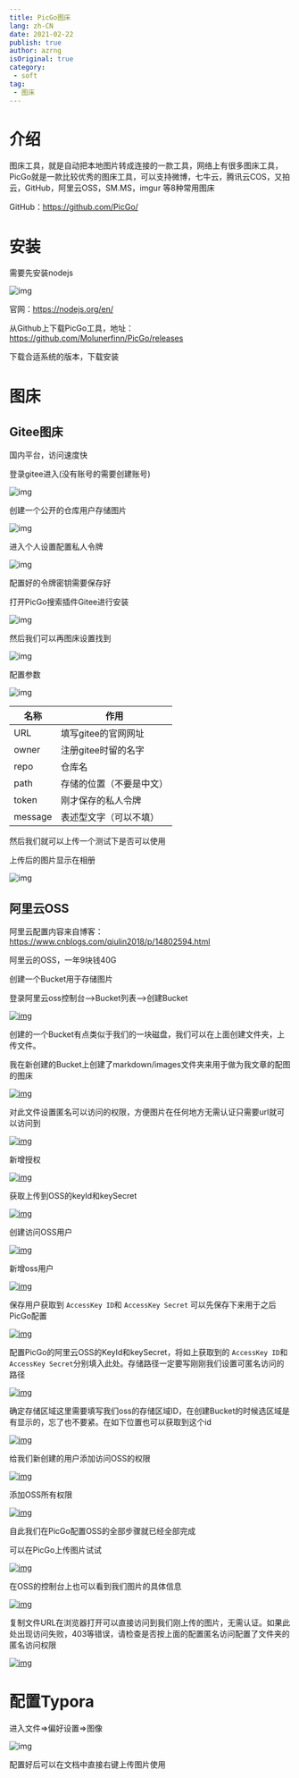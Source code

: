 ```yaml
---
title: PicGo图床
lang: zh-CN
date: 2021-02-22
publish: true
author: azrng
isOriginal: true
category:
 - soft
tag:
 - 图床
---
```

# 介绍

图床工具，就是自动把本地图片转成连接的一款工具，网络上有很多图床工具，PicGo就是一款比较优秀的图床工具，可以支持微博，七牛云，腾讯云COS，又拍云，GitHub，阿里云OSS，SM.MS，imgur 等8种常用图床

GitHub：https://github.com/PicGo/

# 安装

需要先安装nodejs

![img](https://gitee.com/AZRNG/picture-storage/raw/master/kbms/1621752972165-b4781917-e4ad-46c6-a621-3ed13644ce28.png)

官网：https://nodejs.org/en/

从Github上下载PicGo工具，地址：https://github.com/Molunerfinn/PicGo/releases

下载合适系统的版本，下载安装

# 图床

## Gitee图床

国内平台，访问速度快

登录gitee进入(没有账号的需要创建账号)

![img](https://gitee.com/AZRNG/picture-storage/raw/master/kbms/1621752936448-d7567919-7e3b-4740-9af1-3766a4adaf86.png)

创建一个公开的仓库用户存储图片

![img](https://gitee.com/AZRNG/picture-storage/raw/master/kbms/1621753014180-c7af59f9-83cd-4475-bd3f-329248fc02e1.png)

进入个人设置配置私人令牌

![img](https://gitee.com/AZRNG/picture-storage/raw/master/kbms/1621753063591-c55c5450-70a9-449d-9a0b-47f4c14c1ad3.png)

配置好的令牌密钥需要保存好

打开PicGo搜索插件Gitee进行安装

![img](https://gitee.com/AZRNG/picture-storage/raw/master/kbms/1621753132415-8e7f1136-113f-439c-8c3c-2eced4626bbf.png)

然后我们可以再图床设置找到

![img](https://gitee.com/AZRNG/picture-storage/raw/master/kbms/1621753168851-e77e2b7e-40a1-4979-b35a-5bea4cfe6898.png)

配置参数

![img](https://gitee.com/AZRNG/picture-storage/raw/master/kbms/1621753252236-6fae7d2d-097c-4300-867c-b456cfa5744f.png)

| 名称    | 作用                     |
| ------- | ------------------------ |
| URL     | 填写gitee的官网网址      |
| owner   | 注册gitee时留的名字      |
| repo    | 仓库名                   |
| path    | 存储的位置（不要是中文） |
| token   | 刚才保存的私人令牌       |
| message | 表述型文字（可以不填）   |

然后我们就可以上传一个测试下是否可以使用

上传后的图片显示在相册

![img](https://gitee.com/AZRNG/picture-storage/raw/master/kbms/1621753297380-73eda0b3-7770-40b3-91f9-5aacec79f1f9.png)

## 阿里云OSS

阿里云配置内容来自博客：https://www.cnblogs.com/qiulin2018/p/14802594.html

阿里云的OSS，一年9块钱40G

创建一个Bucket用于存储图片

登录阿里云oss控制台-->Bucket列表-->创建Bucket

[![img](https://gitee.com/AZRNG/picture-storage/raw/master/kbms/1621905126641-7360935f-bd63-4dbe-afb1-5cd4c63d4202.png)](https://daoxini.oss-cn-shenzhen.aliyuncs.com/markdown/images/创建Bucket.png)

创建的一个Bucket有点类似于我们的一块磁盘，我们可以在上面创建文件夹，上传文件。

我在新创建的Bucket上创建了markdown/images文件夹来用于做为我文章的配图的图床

[![img](https://gitee.com/AZRNG/picture-storage/raw/master/kbms/1621905126638-f3255425-6e99-4b19-afaa-df93cce5951f.png)](https://daoxini.oss-cn-shenzhen.aliyuncs.com/markdown/images/创建文件夹.png)

对此文件设置匿名可以访问的权限，方便图片在任何地方无需认证只需要url就可以访问到

[![img](https://gitee.com/AZRNG/picture-storage/raw/master/kbms/1621905126652-4b986b88-d09e-474f-9367-d3926a319360.png)](https://daoxini.oss-cn-shenzhen.aliyuncs.com/markdown/images/授权.png)

新增授权

[![img](https://gitee.com/AZRNG/picture-storage/raw/master/kbms/1621905126667-e2b58989-af79-41eb-8f73-a0b4c74e2893.png)](https://daoxini.oss-cn-shenzhen.aliyuncs.com/markdown/images/新增授权.png)

获取上传到OSS的keyId和keySecret

[![img](https://gitee.com/AZRNG/picture-storage/raw/master/kbms/1621905126652-a30f9895-5187-4828-aa2a-8d825509690c.png)](https://daoxini.oss-cn-shenzhen.aliyuncs.com/markdown/images/权限管理.png)

创建访问OSS用户

[![img](https://gitee.com/AZRNG/picture-storage/raw/master/kbms/1621905126656-084a31a6-5ff1-429c-9a21-9af47d02fd43.png)](https://daoxini.oss-cn-shenzhen.aliyuncs.com/markdown/images/创建用户.png)

新增oss用户

[![img](https://gitee.com/AZRNG/picture-storage/raw/master/kbms/1621905126658-95d1abea-b7f6-4727-9811-ad3513e7bb90.png)](https://daoxini.oss-cn-shenzhen.aliyuncs.com/markdown/images/新增用户.png)

保存用户获取到 `AccessKey ID`和 `AccessKey Secret` 可以先保存下来用于之后PicGo配置

[![img](https://gitee.com/AZRNG/picture-storage/raw/master/kbms/1621905126657-7e051d81-1f71-4ac2-b714-37eb78305fb7.png)](https://daoxini.oss-cn-shenzhen.aliyuncs.com/markdown/images/保存AccessKey.png)

配置PicGo的阿里云OSS的KeyId和keySecret，将如上获取到的 `AccessKey ID`和 `AccessKey Secret`分别填入此处。存储路径一定要写刚刚我们设置可匿名访问的路径

[![img](https://gitee.com/AZRNG/picture-storage/raw/master/kbms/1621905126663-b6d6d0bf-1747-423f-8c88-6078cbd4e2ff.png)](https://daoxini.oss-cn-shenzhen.aliyuncs.com/markdown/images/PicGo配置OSS.png)

确定存储区域这里需要填写我们oss的存储区域ID，在创建Bucket的时候选区域是有显示的，忘了也不要紧。在如下位置也可以获取到这个id

[![img](https://gitee.com/AZRNG/picture-storage/raw/master/kbms/1621905126655-0b19edae-e006-437a-aa7f-05a936fc6b1e.png)](https://daoxini.oss-cn-shenzhen.aliyuncs.com/markdown/images/存储区域ID.png)

给我们新创建的用户添加访问OSS的权限

[![img](https://gitee.com/AZRNG/picture-storage/raw/master/kbms/1621905126683-d797de09-5c56-424a-a675-d521686b2327.png)](https://daoxini.oss-cn-shenzhen.aliyuncs.com/markdown/images/添加权限.png)

添加OSS所有权限

[![img](https://gitee.com/AZRNG/picture-storage/raw/master/kbms/1621905126658-8adcf1fb-8d86-4c7b-b654-a72731fe1b1e.png)](https://daoxini.oss-cn-shenzhen.aliyuncs.com/markdown/images/OSS全部权限.png)

自此我们在PicGo配置OSS的全部步骤就已经全部完成

可以在PicGo上传图片试试

[![img](https://gitee.com/AZRNG/picture-storage/raw/master/kbms/1621905126693-ea1f8a1d-5e35-407e-9dd9-ab8f602dd3d0.png)](https://daoxini.oss-cn-shenzhen.aliyuncs.com/markdown/images/上传图片测试.png)

在OSS的控制台上也可以看到我们图片的具体信息

[![img](https://gitee.com/AZRNG/picture-storage/raw/master/kbms/1621905126672-277f779e-ef92-4703-8c74-c692b22a3cd3.png)](https://daoxini.oss-cn-shenzhen.aliyuncs.com/markdown/images/OSS查看图片.png)

复制文件URL在浏览器打开可以直接访问到我们刚上传的图片，无需认证。如果此处出现访问失败，403等错误，请检查是否按上面的配置匿名访问配置了文件夹的匿名访问权限

[![img](https://gitee.com/AZRNG/picture-storage/raw/master/kbms/1621905126668-e80dba19-fe90-46e7-9f9a-9b898d2a2887.png)](https://daoxini.oss-cn-shenzhen.aliyuncs.com/markdown/images/测试访问.png)

# 配置Typora

进入文件=>偏好设置=>图像

![img](https://gitee.com/AZRNG/picture-storage/raw/master/kbms/1620743422481-2ba9c286-36d7-4d86-b2c8-993941f0bc9e.png)

配置好后可以在文档中直接右键上传图片使用

